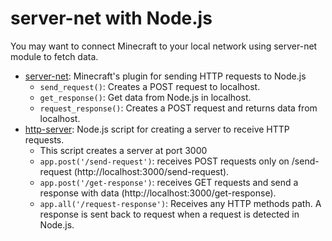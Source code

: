 # server-net with Node.js

You may want to connect Minecraft to your local network using server-net module to fetch data.

- [server-net](./server-net/index.ts): Minecraft's plugin for sending HTTP requests to Node.js
  - `send_request()`: Creates a POST request to localhost.
  - `get_response()`: Get data from Node.js in localhost.
  - `request_response()`: Creates a POST request and returns data from localhost.
- [http-server](./http-server/index.ts): Node.js script for creating a server to receive HTTP requests.
  - This script creates a server at port 3000
  - `app.post('/send-request')`: receives POST requests only on /send-request (http://localhost:3000/send-request).
  - `app.post('/get-response')`: receives GET requests and send a response with data (http://localhost:3000/get-response).
  - `app.all('/request-response')`: Receives any HTTP methods path. A response is sent back to request when a request is detected in Node.js.